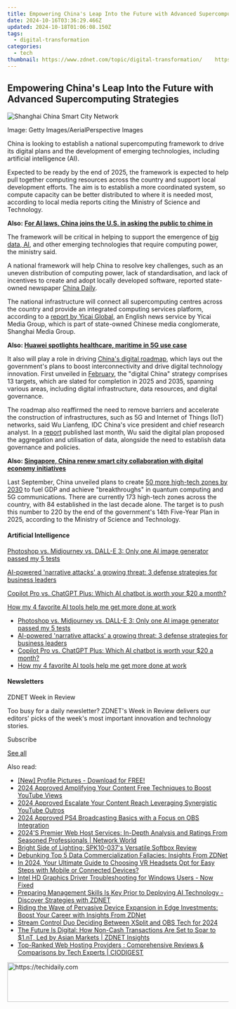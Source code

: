 ```yaml
---
title: Empowering China's Leap Into the Future with Advanced Supercomputing Strategies
date: 2024-10-16T03:36:29.466Z
updated: 2024-10-18T01:06:08.150Z
tags:
  - digital-transformation
categories:
  - tech
thumbnail: https://www.zdnet.com/topic/digital-transformation/    https://www.zdnet.com/a/img/resize/f90f11fbebca02ee40eb948d07cfa2c80f685cb3/2023/04/18/81083ed4-309e-464f-976e-36aa9b0986d4/gettyimages-859747880.jpg?width=170&height=128&fit=crop&auto=webp
---
```


## Empowering China's Leap Into the Future with Advanced Supercomputing Strategies

![Shanghai China Smart City Network](https://www.zdnet.com/a/img/resize/e6b5b63ca6389f6422e957e260ab9e5b3e73c0ac/2023/04/18/81083ed4-309e-464f-976e-36aa9b0986d4/gettyimages-859747880.jpg?auto=webp&width=1280)

Image: Getty Images/AerialPerspective Images

China is looking to establish a national supercomputing framework to drive its digital plans and the development of emerging technologies, including artificial intelligence (AI).

Expected to be ready by the end of 2025, the framework is expected to help pull together computing resources across the country and support local development efforts. The aim is to establish a more coordinated system, so compute capacity can be better distributed to where it is needed most, according to local media reports citing the Ministry of Science and Technology. 

**Also:** [**For AI laws, China joins the U.S. in asking the public to chime in**](https://www.zdnet.com/article/china-follows-in-us-footsteps-seeks-public-opinion-on-draft-ai-laws/)

The framework will be critical in helping to support the emergence of [big data, AI](https://www.zdnet.com/article/china-follows-in-us-footsteps-seeks-public-opinion-on-draft-ai-laws/), and other emerging technologies that require computing power, the ministry said. 

A national framework will help China to resolve key challenges, such as an uneven distribution of computing power, lack of standardisation, and lack of incentives to create and adopt locally developed software, reported state-owned newspaper [China Daily](https://www.chinadaily.com.cn/a/202304/18/WS643ebc24a310b6054face58b.html). 

The national infrastructure will connect all supercomputing centres across the country and provide an integrated computing services platform, according to a [report by Yicai Global](https://www.yicaiglobal.com/news/china-initiates-establishment-of-national-supercomputing-internet-consortium), an English news service by Yicai Media Group, which is part of state-owned Chinese media conglomerate, Shanghai Media Group. 

**Also: [Huawei spotlights healthcare, maritime in 5G use case](https://www.zdnet.com/article/huawei-spotlights-healthcare-maritime-in-5g-use-case/)**

It also will play a role in driving [China's digital roadmap](http://english.www.gov.cn/policies/latestreleases/202302/28/content%5FWS63fd33a8c6d0a757729e752c.html), which lays out the government's plans to boost interconnectivity and drive digital technology innovation. First unveiled in [February](http://www.gov.cn/xinwen/2023-02/27/content%5F5743484.htm), the "digital China" strategy comprises 13 targets, which are slated for completion in 2025 and 2035, spanning various areas, including digital infrastructure, data resources, and digital governance. 

The roadmap also reaffirmed the need to remove barriers and accelerate the construction of infrastructures, such as 5G and Internet of Things (IoT) networks, said Wu Lianfeng, IDC China's vice president and chief research analyst. In a [report](https://blogs.idc.com/2023/03/20/four-impacts-of-the-national-digital-plan-on-the-acceleration-of-digital-businesses-in-china/) published last month, Wu said the digital plan proposed the aggregation and utilisation of data, alongside the need to establish data governance and policies. 

**Also: [Singapore, China renew smart city collaboration with digital economy initiatives](https://www.zdnet.com/article/singapore-china-renew-smart-city-collaboration-with-digital-economy-initiatives/)**

Last September, China unveiled plans to create [50 more high-tech zones by 2030](https://www.zdnet.com/article/china-wants-more-high-tech-zones-in-innovation-drive/) to fuel GDP and achieve "breakthroughs" in quantum computing and 5G communications. There are currently 173 high-tech zones across the country, with 84 established in the last decade alone. The target is to push this number to 220 by the end of the government's 14th Five-Year Plan in 2025, according to the Ministry of Science and Technology.

#### Artificial Intelligence

[Photoshop vs. Midjourney vs. DALL-E 3: Only one AI image generator passed my 5 tests](https://www.zdnet.com/article/is-photoshops-new-text-to-image-as-good-as-midjourney-and-dall-e-we-test-it-and-see/ "Photoshop vs. Midjourney vs. DALL-E 3: Only one AI image generator passed my 5 tests")

[AI-powered 'narrative attacks' a growing threat: 3 defense strategies for business leaders](https://www.zdnet.com/article/ai-powered-narrative-attacks-a-growing-threat-3-defense-strategies-for-business-leaders/ "AI-powered 'narrative attacks' a growing threat: 3 defense strategies for business leaders")

[Copilot Pro vs. ChatGPT Plus: Which AI chatbot is worth your $20 a month?](https://www.zdnet.com/article/copilot-pro-vs-chatgpt-plus-which-is-ai-chatbot-is-worth-your-20-a-month/ "Copilot Pro vs. ChatGPT Plus: Which AI chatbot is worth your $20 a month?")

[How my 4 favorite AI tools help me get more done at work](https://www.zdnet.com/article/how-my-4-favorite-ai-tools-help-me-get-more-done-at-work/ "How my 4 favorite AI tools help me get more done at work")

* [Photoshop vs. Midjourney vs. DALL-E 3: Only one AI image generator passed my 5 tests](https://www.zdnet.com/article/is-photoshops-new-text-to-image-as-good-as-midjourney-and-dall-e-we-test-it-and-see/ "Photoshop vs. Midjourney vs. DALL-E 3: Only one AI image generator passed my 5 tests")
* [AI-powered 'narrative attacks' a growing threat: 3 defense strategies for business leaders](https://www.zdnet.com/article/ai-powered-narrative-attacks-a-growing-threat-3-defense-strategies-for-business-leaders/ "AI-powered 'narrative attacks' a growing threat: 3 defense strategies for business leaders")
* [Copilot Pro vs. ChatGPT Plus: Which AI chatbot is worth your $20 a month?](https://www.zdnet.com/article/copilot-pro-vs-chatgpt-plus-which-is-ai-chatbot-is-worth-your-20-a-month/ "Copilot Pro vs. ChatGPT Plus: Which AI chatbot is worth your $20 a month?")
* [How my 4 favorite AI tools help me get more done at work](https://www.zdnet.com/article/how-my-4-favorite-ai-tools-help-me-get-more-done-at-work/ "How my 4 favorite AI tools help me get more done at work")

#### Newsletters

ZDNET Week in Review

Too busy for a daily newsletter? ZDNET's Week in Review delivers our editors' picks of the week's most important innovation and technology stories.

 Subscribe

[See all](https://www.zdnet.com/newsletters/)

<ins class="adsbygoogle"
     style="display:block"
     data-ad-format="autorelaxed"
     data-ad-client="ca-pub-7571918770474297"
     data-ad-slot="1223367746"></ins>

<ins class="adsbygoogle"
     style="display:block"
     data-ad-client="ca-pub-7571918770474297"
     data-ad-slot="8358498916"
     data-ad-format="auto"
     data-full-width-responsive="true"></ins>

<span class="atpl-alsoreadstyle">Also read:</span>
<div><ul>
<li><a href="https://facebook-video-share.techidaily.com/new-profile-pictures-download-for-free/"><u>[New] Profile Pictures - Download for FREE!</u></a></li>
<li><a href="https://youtube-tips.techidaily.com/approved-amplifying-your-content-free-techniques-to-boost-youtube-views/"><u>2024 Approved Amplifying Your Content Free Techniques to Boost YouTube Views</u></a></li>
<li><a href="https://youtube-tips.techidaily.com/approved-escalate-your-content-reach-leveraging-synergistic-youtube-outros/"><u>2024 Approved Escalate Your Content Reach Leveraging Synergistic YouTube Outros</u></a></li>
<li><a href="https://screen-activity-recording.techidaily.com/2024-approved-ps4-broadcasting-basics-with-a-focus-on-obs-integration/"><u>2024 Approved PS4 Broadcasting Basics with a Focus on OBS Integration</u></a></li>
<li><a href="https://app-tips.techidaily.com/2024s-premier-web-host-services-in-depth-analysis-and-ratings-from-seasoned-professionals-network-world/"><u>2024'S Premier Web Host Services: In-Depth Analysis and Ratings From Seasoned Professionals | Network World</u></a></li>
<li><a href="https://buynow-tips.techidaily.com/bright-side-of-lighting-spk10-037s-versatile-softbox-review/"><u>Bright Side of Lighting: SPK10-037's Versatile Softbox Review</u></a></li>
<li><a href="https://app-tips.techidaily.com/debunking-top-5-data-commercialization-fallacies-insights-from-zdnet/"><u>Debunking Top 5 Data Commercialization Fallacies: Insights From ZDNet</u></a></li>
<li><a href="https://article-helps.techidaily.com/in-2024-your-ultimate-guide-to-choosing-vr-headsets-opt-for-easy-steps-with-mobile-or-connected-devices/"><u>In 2024, Your Ultimate Guide to Choosing VR Headsets Opt for Easy Steps with Mobile or Connected Devices?</u></a></li>
<li><a href="https://hardware-updates.techidaily.com/intel-hd-graphics-driver-troubleshooting-for-windows-users-now-fixed/"><u>Intel HD Graphics Driver Troubleshooting for Windows Users - Now Fixed</u></a></li>
<li><a href="https://app-tips.techidaily.com/preparing-management-skills-is-key-prior-to-deploying-ai-technology-discover-strategies-with-zdnet/"><u>Preparing Management Skills Is Key Prior to Deploying AI Technology - Discover Strategies with ZDNET</u></a></li>
<li><a href="https://app-tips.techidaily.com/riding-the-wave-of-pervasive-device-expansion-in-edge-investments-boost-your-career-with-insights-from-zdnet/"><u>Riding the Wave of Pervasive Device Expansion in Edge Investments: Boost Your Career with Insights From ZDNet</u></a></li>
<li><a href="https://some-approaches.techidaily.com/stream-control-duo-deciding-between-xsplit-and-obs-tech-for-2024/"><u>Stream Control Duo Deciding Between XSplit and OBS Tech for 2024</u></a></li>
<li><a href="https://app-tips.techidaily.com/the-future-is-digital-how-non-cash-transactions-are-set-to-soar-to-1nt-led-by-asian-markets-zdnet-insights/"><u>The Future Is Digital: How Non-Cash Transactions Are Set to Soar to $1.nT, Led by Asian Markets | ZDNET Insights</u></a></li>
<li><a href="https://app-tips.techidaily.com/top-ranked-web-hosting-providers-comprehensive-reviews-and-comparisons-by-tech-experts-ciodigest/"><u>Top-Ranked Web Hosting Providers : Comprehensive Reviews & Comparisons by Tech Experts | CIODIGEST</u></a></li>
</ul></div>

<!-- affiliate ads begin -->
<a href="https://appsumo.8odi.net/c/5597632/2037318/7443" target="_top" id="2037318">
  <img src="//a.impactradius-go.com/display-ad/7443-2037318" border="0" alt="https://techidaily.com" width="728" height="90"/>
</a>
<img height="0" width="0" src="https://appsumo.8odi.net/i/5597632/2037318/7443" style="position:absolute;visibility:hidden;" border="0" />
<!-- affiliate ads end -->

